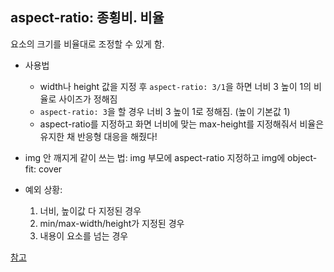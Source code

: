## aspect-ratio: 종횡비. 비율

요소의 크기를 비율대로 조정할 수 있게 함. 

- 사용법    
    - width나 height 값을 지정 후 `aspect-ratio: 3/1`을 하면 너비 3 높이 1의 비율로 사이즈가 정해짐    
    - `aspect-ratio: 3`을 할 경우 너비 3 높이 1로 정해짐. (높이 기본값 1)
    - aspect-ratio를 지정하고 화면 너비에 맞는 max-height를 지정해줘서 비율은 유지한 채 반응형 대응을 해줬다!
    
- img 안 깨지게 같이 쓰는 법: img 부모에 aspect-ratio 지정하고 img에 object-fit: cover
- 예외 상황:
    1. 너비, 높이값 다 지정된 경우
    2. min/max-width/height가 지정된 경우
    3. 내용이 요소를 넘는 경우

[참고](https://mong-blog.tistory.com/entry/css-Aspect-Ratio-%EC%9A%94%EC%86%8C%EB%A5%BC-%EB%B9%84%EC%9C%A8%EB%8C%80%EB%A1%9C-%EC%A1%B0%EC%A0%95%ED%95%98%EA%B8%B0)
